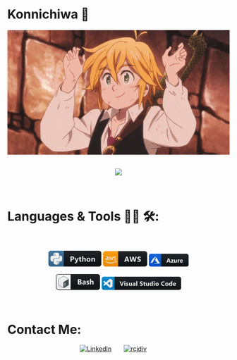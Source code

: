 # Konnichiwa 👋
<div align="center">
  <img hight="300" width="700" alt="GIF" align="center" src="https://github.com/rcjdiv/rcjdiv/blob/main/assets/208593.gif">
</div>
</br>
<p align="center">
  <a href="https://github.com/DenverCoder1/readme-typing-svg">
    <img src="https://readme-typing-svg.demolab.com/?lines=Full-stack%20web%20developer;Aspiring%20Data%20Engineer;3%2B%20years%20of%20coding%20experience;Always%20learning%20new%20things&font=Fira%20Code&center=true&width=440&height=45&color=f75c7e&vCenter=true&pause=1000&size=22" />
  </a>
</p>
</br>

# Languages & Tools 👨‍💻 🛠:

</br>
<p align="center">
  <img src="https://github.com/rcjdiv/rcjdiv/blob/main/assets/icons/python.png" alt="python" width="120" hight="50">
  <img src="https://github.com/rcjdiv/rcjdiv/blob/main/assets/icons/aws.png" alt="aws"  width="100" hight="50">
  <img src="https://github.com/rcjdiv/rcjdiv/blob/main/assets/icons/azure.png" alt="azure" width="90" hight="50">
</p>
<p align="center">
<img src="https://github.com/rcjdiv/rcjdiv/blob/main/assets/icons/bash.png" alt="bash" width="100" hight="50">
<img src="https://github.com/rcjdiv/rcjdiv/blob/main/assets/icons/visualstudio_code.png" alt="vscode" width="180" hight="50">
</p>
</br>

# Contact Me:

<p align="center">
  <a href="https://www.linkedin.com/in/rcjdiv/"><img width="32px" alt="LinkedIn" title="LinkedIn" src="https://i.imgur.com/yRpa1dQ.png"/></a>
  &#8287;&#8287;&#8287;&#8287;&#8287;
  <a href="https://rcjdiv.github.io/portfolio/"><img width="32px" alt="rcjdiv" title="rcjdiv" src="https://i.imgur.com/mVm29vK.png"></a>
  &#8287;&#8287;&#8287;&#8287;&#8287;
</p>
